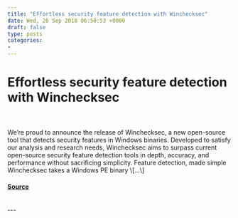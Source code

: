 ```yaml
---
title: "Effortless security feature detection with Winchecksec"
date: Wed, 26 Sep 2018 06:50:53 +0000
draft: false
type: posts
categories: 
- 
---
```

# Effortless security feature detection with Winchecksec

<br/>

<br/>
We’re proud to announce the release of Winchecksec, a new open-source tool that detects security features in Windows binaries. Developed to satisfy our analysis and research needs, Winchecksec aims to surpass current open-source security feature detection tools in depth, accuracy, and performance without sacrificing simplicity. Feature detection, made simple Winchecksec takes a Windows PE binary \[…\]

#### [Source](https://blog.trailofbits.com/2018/09/26/effortless-security-feature-detection-with-winchecksec/)

<br/>
---
